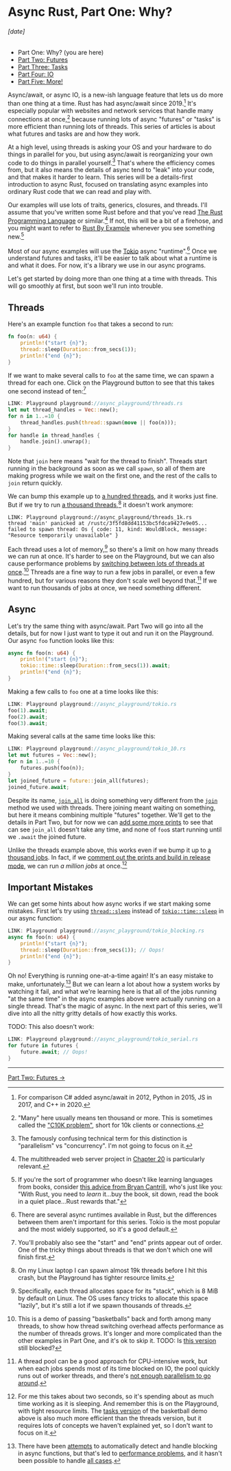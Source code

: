 # Async Rust, Part One: Why?
###### \[date]

- Part One: Why? (you are here)
- [Part Two: Futures](async_two.html)
- [Part Three: Tasks](async_three.html)
- [Part Four: IO](async_four.html)
- [Part Five: More!](async_five.html)

Async/await, or async IO, is a new-ish language feature that lets us do more
than one thing at a time. Rust has had async/await since 2019.[^new_ish] It's
especially popular with websites and network services that handle many
connections at once,[^lots] because running lots of async "futures" or "tasks"
is more efficient than running lots of threads. This series of articles is
about what futures and tasks are and how they work.

[^new_ish]: For comparison C# added async/await in 2012, Python in 2015, JS in
    2017, and C++ in 2020.

[^lots]: "Many" here usually means ten thousand or more. This is sometimes
    called the ["C10K problem"][c10k], short for 10k clients or connections.

[c10k]: https://en.wikipedia.org/wiki/C10k_problem

At a high level, using threads is asking your OS and your hardware to do things
in parallel for you, but using async/await is reorganizing your own code to do
things in parallel yourself.[^concurrency] That's where the efficiency comes
from, but it also means the details of async tend to "leak" into your code, and
that makes it harder to learn. This series will be a details-first introduction
to async Rust, focused on translating async examples into ordinary Rust code
that we can read and play with.

[^concurrency]: The famously confusing technical term for this distinction is
    "parallelism" vs "concurrency". I'm not going to focus on it.

Our examples will use lots of traits, generics, closures, and threads. I'll
assume that you've written some Rust before and that you've read [The Rust
Programming Language] or similar.[^ch_20] If not, this will be a bit of a
firehose, and you might want to refer to [Rust By Example] whenever you see
something new.[^books]

[The Rust Programming Language]: https://doc.rust-lang.org/book/
[Rust By Example]: https://doc.rust-lang.org/rust-by-example/

[^ch_20]: The multithreaded web server project in [Chapter 20] is particularly
    relevant.

[Chapter 20]: https://doc.rust-lang.org/book/ch20-00-final-project-a-web-server.html

[^books]: If you're the sort of programmer who doesn't like learning languages
    from books, consider [this advice from Bryan Cantrill][advice], who's just
    like you: "With Rust, you need to _learn_ it&hellip;buy the book, sit down,
    read the book in a quiet place&hellip;Rust rewards that."

[advice]: https://youtu.be/HgtRAbE1nBM?t=3913

Most of our async examples will use the [Tokio] async
"runtime".[^more_than_one] Once we understand futures and tasks, it'll be
easier to talk about what a runtime is and what it does. For now, it's a
library we use in our async programs.

[Tokio]: https://tokio.rs/

[^more_than_one]: There are several async runtimes available in Rust, but the
    differences between them aren't important for this series. Tokio is the
    most popular and the most widely supported, so it's a good default.

Let's get started by doing more than one thing at a time with threads. This
will go smoothly at first, but soon we'll run into trouble.

## Threads

Here's an example function `foo` that takes a second to run:

```rust
fn foo(n: u64) {
    println!("start {n}");
    thread::sleep(Duration::from_secs(1));
    println!("end {n}");
}
```

If we want to make several calls to `foo` at the same time, we can spawn a
thread for each one. Click on the Playground button to see that this takes one
second instead of ten:[^order]

[^order]: You'll probably also see the "start" and "end" prints appear out of
    order. One of the tricky things about threads is that we don't which one
    will finish first.

```rust
LINK: Playground playground://async_playground/threads.rs
let mut thread_handles = Vec::new();
for n in 1..=10 {
    thread_handles.push(thread::spawn(move || foo(n)));
}
for handle in thread_handles {
    handle.join().unwrap();
}
```

Note that `join` here means "wait for the thread to finish". Threads start
running in the background as soon as we call `spawn`, so all of them are making
progress while we wait on the first one, and the rest of the calls to `join`
return quickly.

We can bump this example up to [a hundred threads][hundred_threads], and it
works just fine. But if we try to run [a thousand
threads][thousand_threads],[^thread_limit] it doesn't work anymore:

[hundred_threads]: playground://async_playground/threads_100.rs
[thousand_threads]: playground://async_playground/threads_1k.rs

[^thread_limit]: On my Linux laptop I can spawn almost 19k threads before I hit
    this crash, but the Playground has tighter resource limits.

```
LINK: Playground playground://async_playground/threads_1k.rs
thread 'main' panicked at /rustc/3f5fd8dd41153bc5fdca9427e9e05...
failed to spawn thread: Os { code: 11, kind: WouldBlock, message:
"Resource temporarily unavailable" }
```

Each thread uses a lot of memory,[^stack_space] so there's a limit on how many
threads we can run at once. It's harder to see on the Playground, but we can
also cause performance problems by [switching between lots of threads at
once][basketball_threads].[^basketball_demo] Threads are a fine way to run a
few jobs in parallel, or even a few hundred, but for various reasons they don't
scale well beyond that.[^thread_pool] If we want to run thousands of jobs at
once, we need something different.

[^stack_space]: Specifically, each thread allocates space for its "stack",
    which is 8&nbsp;MiB by default on Linux. The OS uses fancy tricks to
    allocate this space "lazily", but it's still a lot if we spawn thousands of
    threads.

[^basketball_demo]: This is a demo of passing "basketballs" back and forth
    among many threads, to show how thread switching overhead affects
    performance as the number of threads grows. It's longer and more
    complicated than the other examples in Part One, and it's ok to skip it.
    TODO: Is [this version][basketball_threads_orig] still blocked?

[basketball_threads]: https://play.rust-lang.org/?version=stable&mode=release&edition=2021&gist=fd952dba2f51ee595cd9ff6dbbc08c38
[basketball_threads_orig]: playground://async_playground/basketball_threads.rs?mode=release

[^thread_pool]: A thread pool can be a good approach for CPU-intensive work,
    but when each jobs spends most of its time blocked on IO, the pool quickly
    runs out of worker threads, and there's [not enough parallelism to go
    around][rayon].

[rayon]: playground://async_playground/rayon.rs

## Async

Let's try the same thing with async/await. Part Two will go into all the
details, but for now I just want to type it out and run it on the Playground.
Our async `foo` function looks like this:

```rust
async fn foo(n: u64) {
    println!("start {n}");
    tokio::time::sleep(Duration::from_secs(1)).await;
    println!("end {n}");
}
```

Making a few calls to `foo` one at a time looks like this:

```rust
LINK: Playground playground://async_playground/tokio.rs
foo(1).await;
foo(2).await;
foo(3).await;
```

Making several calls at the same time looks like this:

```rust
LINK: Playground playground://async_playground/tokio_10.rs
let mut futures = Vec::new();
for n in 1..=10 {
    futures.push(foo(n));
}
let joined_future = future::join_all(futures);
joined_future.await;
```

Despite its name, [`join_all`] is doing something very different from the
[`join`] method we used with threads. There joining meant waiting on something,
but here it means combining multiple "futures" together. We'll get to the
details in Part Two, but for now we can [add some more prints][tokio_10_dbg] to
see that can see `join_all` doesn't take any time, and none of `foo`s start
running until we `.await` the joined future.

[`join_all`]: https://docs.rs/futures/latest/futures/future/fn.join_all.html
[`join`]: https://doc.rust-lang.org/std/thread/struct.JoinHandle.html#method.join
[tokio_10_dbg]: playground://async_playground/tokio_10_dbg.rs

Unlike the threads example above, this works even if we bump it up to [a
thousand jobs][thousand_futures]. In fact, if we [comment out the prints and
build in release mode][million_futures], we can run _a million jobs_ at
once.[^remember]

[thousand_futures]: playground://async_playground/tokio_1k.rs
[million_futures]: playground://async_playground/tokio_1m.rs?mode=release

[^remember]: For me this takes about two seconds, so it's spending about as
    much time working as it is sleeping. And remember this is on the
    Playground, with tight resource limits. The [tasks
    version][basketball_tasks] of the basketball demo above is also much more
    efficient than the threads version, but it requires lots of concepts we
    haven't explained yet, so I don't want to focus on it.

[basketball_tasks]: playground://async_playground/basketball_tasks.rs?mode=release

## Important Mistakes

We can get some hints about how async works if we start making some mistakes.
First let's try using [`thread::sleep`] instead of [`tokio::time::sleep`]
in our async function:

[`thread::sleep`]: https://doc.rust-lang.org/std/thread/fn.sleep.html
[`tokio::time::sleep`]: https://docs.rs/tokio/latest/tokio/time/fn.sleep.html

```rust
LINK: Playground playground://async_playground/tokio_blocking.rs
async fn foo(n: u64) {
    println!("start {n}");
    thread::sleep(Duration::from_secs(1)); // Oops!
    println!("end {n}");
}
```

Oh no! Everything is running one-at-a-time again! It's an easy mistake to make,
unfortunately.[^detect_blocking] But we can learn a lot about how a system
works by watching it fail, and what we're learning here is that all of the jobs
running "at the same time" in the async examples above were actually running on
a single thread. That's the magic of async. In the next part of this series,
we'll dive into all the nitty gritty details of how exactly this works.

[^detect_blocking]: There have been [attempts][async_std_proposal] to
    automatically detect and handle blocking in async functions, but that's led
    to [performance problems][tokio_blocking_note], and it hasn't been possible
    to handle [all cases][reddit_blocking_comment].

[async_std_proposal]: https://async.rs/blog/stop-worrying-about-blocking-the-new-async-std-runtime/
[reddit_blocking_comment]: https://www.reddit.com/r/rust/comments/ebfj3x/stop_worrying_about_blocking_the_new_asyncstd/fb4i9z5/
[tokio_blocking_note]: https://tokio.rs/blog/2020-04-preemption#a-note-on-blocking

TODO: This also doesn't work:

```rust
LINK: Playground playground://async_playground/tokio_serial.rs
for future in futures {
    future.await; // Oops!
}
```

---

[Part Two: Futures →](async_two.html)
